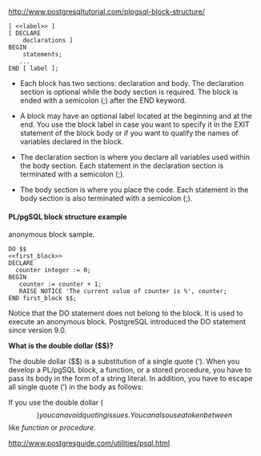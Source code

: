 http://www.postgresqltutorial.com/plpgsql-block-structure/

```
[ <<label>> ]
[ DECLARE
    declarations ]
BEGIN
    statements;
   ...
END [ label ];
```

- Each block has two sections: declaration and body. The declaration section is optional while the body section is required. The block is ended with a semicolon (;) after the END keyword.

- A block may have an optional label located at the beginning and at the end. You use the block label in case you want to specify it in the EXIT statement of the block body or if you want to qualify the names of variables declared in the block.

- The declaration section is where you declare all variables used within the body section. Each statement in the declaration section is terminated with a semicolon (;).

- The body section is where you place the code. Each statement in the body section is also terminated with a semicolon (;).


#### PL/pgSQL block structure example

anonymous block sample.

```
DO $$
<<first_block>>
DECLARE
  counter integer := 0;
BEGIN
   counter := counter + 1;
   RAISE NOTICE 'The current value of counter is %', counter;
END first_block $$;
```

Notice that the DO statement does not belong to the block. It is used to execute an anonymous block. PostgreSQL introduced the DO statement since version 9.0.


**What is the double dollar ($$)?**

The double dollar ($$) is a substitution of a single quote (‘).  When you develop a PL/pgSQL block, a function, or a stored procedure, you have to pass its body in the form of a string literal. In addition, you have to escape all single quote (‘) in the body as follows:

If you use the double dollar ($$) you can avoid quoting issues. You can also use a token between $$ like  $function$ or $procedure$.

http://www.postgresguide.com/utilities/psql.html
